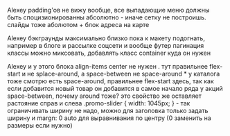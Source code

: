 
Alexey
padding'ов не вижу вообще, все выпадающие меню должны быть споцизионированны абсолютно - иначе сетку не построишь. слайды тоже аболютом + блок адреса на карте

Alexey
бэкграунды максимально близко пока к макету подогнать, например в блоге и рассылке
соцсети и вообще футер
пагинация
классы можно миксовать, добавлять класс container куда он нужен







Alexey
и у этого блока align-items center не нужен . тут правильнее flex-start и не splace-around, а space-between
не space-around *
у каталога тоже смотрю есть space-around, правильнее flex-start здесь, так как если добавится новый товар он добавится в самое начало ряда
у акций space-between, почему around тоже? это свойство же оставляет растояние справ и слева
.promo-slider {
    width: 1045px;
} - так ограничивать ширину не надо, можно для заголовка только задать ширину и margn: 0 auto для выравнивания по центру (0 заменить на размеры если нужно)
